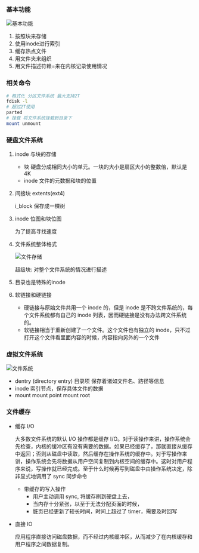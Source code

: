 ### 基本功能

![基本功能](https://run-dream.github.io/img/post/linux-file-system.webp)

1. 按照块来存储
2. 使用inode进行索引
3. 缓存热点文件
4. 用文件夹来组织
5. 用文件描述符赖=来在内核记录使用情况



### 相关命令

```bash
# 格式化 分区文件系统 最大支持2T
fdisk -l
# 超过2T使用
parted
# 挂载 将文件系统挂载到目录下
mount unmount
```



### 硬盘文件系统

1. inode 与块的存储

   - 块 硬盘分成相同大小的单元。一块的大小是扇区大小的整数倍，默认是 4K
   - inode 文件的元数据和块的位置 

2. 间接块 extents(ext4)

   i_block 保存成一棵树

3. inode 位图和块位图

   为了提高寻找速度

4. 文件系统整体格式

   ![文件存储](https://run-dream.github.io/img/post/linux-file-store.webp)

   超级块: 对整个文件系统的情况进行描述

5. 目录也是特殊的inode

6. 软链接和硬链接

   - 硬链接与原始文件共用一个 inode 的，但是 inode 是不跨文件系统的，每个文件系统都有自己的 inode 列表，因而硬链接是没有办法跨文件系统的。
   - 软链接相当于重新创建了一个文件。这个文件也有独立的 inode，只不过打开这个文件看里面内容的时候，内容指向另外的一个文件



### 虚拟文件系统

![文件系统](https://run-dream.github.io/img/post/virtual-file-system.webp)

- dentry  (directory entry) 目录项 保存着诸如文件名、路径等信息
- inode 索引节点，保存具体文件的数据
- mount   mount point  mount root 



### 文件缓存

- 缓存 I/O 

  大多数文件系统的默认 I/O 操作都是缓存 I/O。对于读操作来讲，操作系统会先检查，内核的缓冲区有没有需要的数据。如果已经缓存了，那就直接从缓存中返回；否则从磁盘中读取，然后缓存在操作系统的缓存中。对于写操作来讲，操作系统会先将数据从用户空间复制到内核空间的缓存中。这时对用户程序来说，写操作就已经完成。至于什么时候再写到磁盘中由操作系统决定，除非显式地调用了 sync 同步命令

  - 带缓存的写入操作
    - 用户主动调用 sync, 将缓存刷到硬盘上去，
    - 当内存十分紧张，以至于无法分配页面的时候，
    - 脏页已经更新了较长时间，时间上超过了 timer，需要及时回写

- 直接 IO

  应用程序直接访问磁盘数据，而不经过内核缓冲区，从而减少了在内核缓存和用户程序之间数据复制。